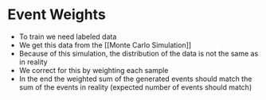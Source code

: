 # Event Weights

- To train we need labeled data
- We get this data from the [[Monte Carlo Simulation]]
- Because of this simulation, the distribution of the data is not the same as in
  reality
- We correct for this by weighting each sample
- In the end the weighted sum of the generated events should match the sum of
  the events in reality (expected number of events should match)
